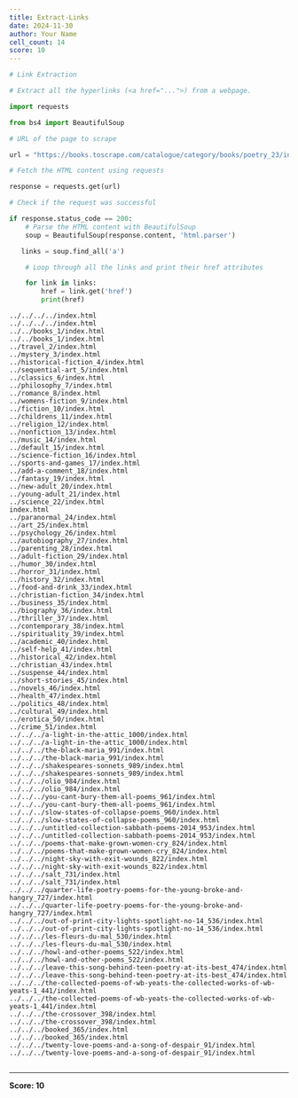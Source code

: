 ```yaml
---
title: Extract-Links
date: 2024-11-30
author: Your Name
cell_count: 14
score: 10
---
```


```python
# Link Extraction
```


```python
# Extract all the hyperlinks (<a href="...">) from a webpage.
```


```python
import requests
```


```python
from bs4 import BeautifulSoup
```


```python
# URL of the page to scrape
```


```python
url = "https://books.toscrape.com/catalogue/category/books/poetry_23/index.html"
```


```python
# Fetch the HTML content using requests
```


```python
response = requests.get(url)
```


```python
# Check if the request was successful
```


```python
if response.status_code == 200:
    # Parse the HTML content with BeautifulSoup
    soup = BeautifulSoup(response.content, 'html.parser')
```


```python
   links = soup.find_all('a')
```


```python
    # Loop through all the links and print their href attributes
```


```python
    for link in links:
        href = link.get('href')
        print(href)
```

    ../../../../index.html
    ../../../../index.html
    ../../books_1/index.html
    ../../books_1/index.html
    ../travel_2/index.html
    ../mystery_3/index.html
    ../historical-fiction_4/index.html
    ../sequential-art_5/index.html
    ../classics_6/index.html
    ../philosophy_7/index.html
    ../romance_8/index.html
    ../womens-fiction_9/index.html
    ../fiction_10/index.html
    ../childrens_11/index.html
    ../religion_12/index.html
    ../nonfiction_13/index.html
    ../music_14/index.html
    ../default_15/index.html
    ../science-fiction_16/index.html
    ../sports-and-games_17/index.html
    ../add-a-comment_18/index.html
    ../fantasy_19/index.html
    ../new-adult_20/index.html
    ../young-adult_21/index.html
    ../science_22/index.html
    index.html
    ../paranormal_24/index.html
    ../art_25/index.html
    ../psychology_26/index.html
    ../autobiography_27/index.html
    ../parenting_28/index.html
    ../adult-fiction_29/index.html
    ../humor_30/index.html
    ../horror_31/index.html
    ../history_32/index.html
    ../food-and-drink_33/index.html
    ../christian-fiction_34/index.html
    ../business_35/index.html
    ../biography_36/index.html
    ../thriller_37/index.html
    ../contemporary_38/index.html
    ../spirituality_39/index.html
    ../academic_40/index.html
    ../self-help_41/index.html
    ../historical_42/index.html
    ../christian_43/index.html
    ../suspense_44/index.html
    ../short-stories_45/index.html
    ../novels_46/index.html
    ../health_47/index.html
    ../politics_48/index.html
    ../cultural_49/index.html
    ../erotica_50/index.html
    ../crime_51/index.html
    ../../../a-light-in-the-attic_1000/index.html
    ../../../a-light-in-the-attic_1000/index.html
    ../../../the-black-maria_991/index.html
    ../../../the-black-maria_991/index.html
    ../../../shakespeares-sonnets_989/index.html
    ../../../shakespeares-sonnets_989/index.html
    ../../../olio_984/index.html
    ../../../olio_984/index.html
    ../../../you-cant-bury-them-all-poems_961/index.html
    ../../../you-cant-bury-them-all-poems_961/index.html
    ../../../slow-states-of-collapse-poems_960/index.html
    ../../../slow-states-of-collapse-poems_960/index.html
    ../../../untitled-collection-sabbath-poems-2014_953/index.html
    ../../../untitled-collection-sabbath-poems-2014_953/index.html
    ../../../poems-that-make-grown-women-cry_824/index.html
    ../../../poems-that-make-grown-women-cry_824/index.html
    ../../../night-sky-with-exit-wounds_822/index.html
    ../../../night-sky-with-exit-wounds_822/index.html
    ../../../salt_731/index.html
    ../../../salt_731/index.html
    ../../../quarter-life-poetry-poems-for-the-young-broke-and-hangry_727/index.html
    ../../../quarter-life-poetry-poems-for-the-young-broke-and-hangry_727/index.html
    ../../../out-of-print-city-lights-spotlight-no-14_536/index.html
    ../../../out-of-print-city-lights-spotlight-no-14_536/index.html
    ../../../les-fleurs-du-mal_530/index.html
    ../../../les-fleurs-du-mal_530/index.html
    ../../../howl-and-other-poems_522/index.html
    ../../../howl-and-other-poems_522/index.html
    ../../../leave-this-song-behind-teen-poetry-at-its-best_474/index.html
    ../../../leave-this-song-behind-teen-poetry-at-its-best_474/index.html
    ../../../the-collected-poems-of-wb-yeats-the-collected-works-of-wb-yeats-1_441/index.html
    ../../../the-collected-poems-of-wb-yeats-the-collected-works-of-wb-yeats-1_441/index.html
    ../../../the-crossover_398/index.html
    ../../../the-crossover_398/index.html
    ../../../booked_365/index.html
    ../../../booked_365/index.html
    ../../../twenty-love-poems-and-a-song-of-despair_91/index.html
    ../../../twenty-love-poems-and-a-song-of-despair_91/index.html



```python

```


---
**Score: 10**
